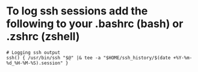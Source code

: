 # To log ssh sessions add the following to your .bashrc (bash) or .zshrc (zshell)

    # Logging ssh output
    ssh() { /usr/bin/ssh "$@" |& tee -a "$HOME/ssh_history/$(date +%Y-%m-%d_%H-%M-%S).session" }
